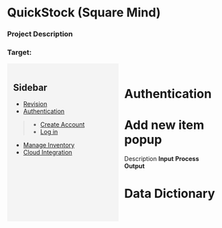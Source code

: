 # QuickStock (Square Mind)
### Project Description
### Target: 

<div style="display: flex;">

  <div style="background-color: #f4f4f4; padding: 1em; width: 300px;">
    <h2>Sidebar</h2>

  - [Revision](../README_FILES./1_SQUAREMIND_Revision.md)     
  - [Authentication](../README_FILES./2_SQUAREMIND_Authentication.md)
  > - [Create Account]()
  > - [Log in]()

  - [Manage Inventory](../README_FILES./3_SQUAREMIND_ManageInventory.md) 
  - [Cloud Integration](../README_FILES./4_SQUAREMIND_CloudInventory.md)
  </div>

  <div style="flex-grow: 1; padding: 1em;">

  # Authentication
  
  # Add new item popup
  Description
  **Input**
  **Process**
  **Output**

  # Data Dictionary
<table here>

  </div>
</div>
